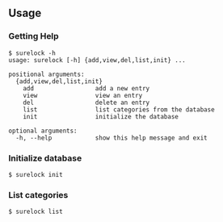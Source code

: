 ## Usage

### Getting Help

```
$ surelock -h
usage: surelock [-h] {add,view,del,list,init} ...

positional arguments:
  {add,view,del,list,init}
    add                 add a new entry
    view                view an entry
    del                 delete an entry
    list                list categories from the database
    init                initialize the database

optional arguments:
  -h, --help            show this help message and exit
```

### Initialize database
```
$ surelock init
```

### List categories
```
$ surelock list
```
